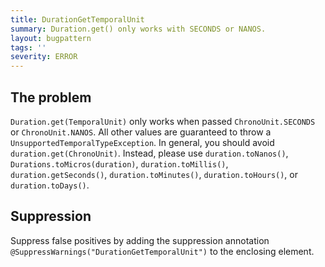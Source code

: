 ```yaml
---
title: DurationGetTemporalUnit
summary: Duration.get() only works with SECONDS or NANOS.
layout: bugpattern
tags: ''
severity: ERROR
---
```


<!--
*** AUTO-GENERATED, DO NOT MODIFY ***
To make changes, edit the @BugPattern annotation or the explanation in docs/bugpattern.
-->


## The problem
`Duration.get(TemporalUnit)` only works when passed `ChronoUnit.SECONDS` or `ChronoUnit.NANOS`. All other values are guaranteed to throw a `UnsupportedTemporalTypeException`. In general, you should avoid `duration.get(ChronoUnit)`. Instead, please use `duration.toNanos()`, `Durations.toMicros(duration)`, `duration.toMillis()`, `duration.getSeconds()`, `duration.toMinutes()`, `duration.toHours()`, or `duration.toDays()`.

## Suppression
Suppress false positives by adding the suppression annotation `@SuppressWarnings("DurationGetTemporalUnit")` to the enclosing element.
